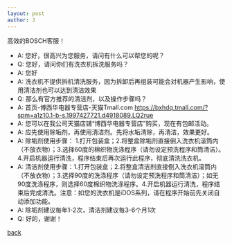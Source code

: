 ```yaml
---
layout: post
author: J
---
```


高效的BOSCH客服！

* A: 您好，很高兴为您服务，请问有什么可以帮您的呢？
* Q: 您好，请问你们有洗衣机拆洗服务吗？
* A: 您好
* A: 洗衣机不提供拆机清洗服务，因为拆卸后再组装可能会对机器产生影响，使用清洁剂也可以达到清洁效果
* Q: 那么有官方推荐的清洁剂，以及操作步骤吗？
* A: 首页-博西华电器专营店-天猫Tmall.com https://bxhdq.tmall.com/?spm=a1z10.1-b-s.1997427721.d4918089.LQ2rue
* A: 您可以在我公司天猫店铺“博西华电器专营店”购买，现在有包邮活动。
* A: 应先使用除垢剂，再使用清洁剂。先将水垢清除，再清洁，效果更好。
* A: 除垢剂使用步骤： 1.打开包装盒；2.将整盒除垢剂直接倒入洗衣机滚筒内（不放衣物）；3.选择60度的棉织物洗涤程序（请勿设定预洗程序和筒清洁）。4.开启机器运行清洗，程序结束后再次运行此程序，彻底清洗洗衣机。
* A: 清洁剂使用步骤：1.打开包装盒；2.将整盒清洁剂直接倒入洗衣机滚筒内（不放衣物）；3.选择90度的洗涤程序（请勿设定预洗程序和筒清洁）；如无90度洗涤程序，则选择60度棉织物洗涤程序。4.开启机器运行清洗，程序结束后完成清洗。注意：如您的洗衣机是iDOS系列，请在程序开始前先关闭自动添加功能。
* A: 除垢剂建议每年1-2次，清洁剂建议每3-6个月1次
* Q: 好的，谢谢！

[back](https://yifanjiang.github.io/)

